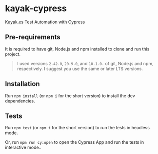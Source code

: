 # kayak-cypress
Kayak.es Test Automation with Cypress

## Pre-requirements

It is required to have git, Node.js and npm installed to clone and run this project.

> I used versions `2.42.0`, `20.9.0`, and `10.1.0.` of git, Node.js and npm, respectively. I suggest you use the same or later LTS versions.

## Installation

Run `npm install` (or `npm i` for the short version) to install the dev dependencies.

## Tests

Run `npm test` (or `npm t` for the short version) to run the tests in headless mode.

Or, run `npm run cy:open` to open the Cypress App and run the tests in interactive mode..